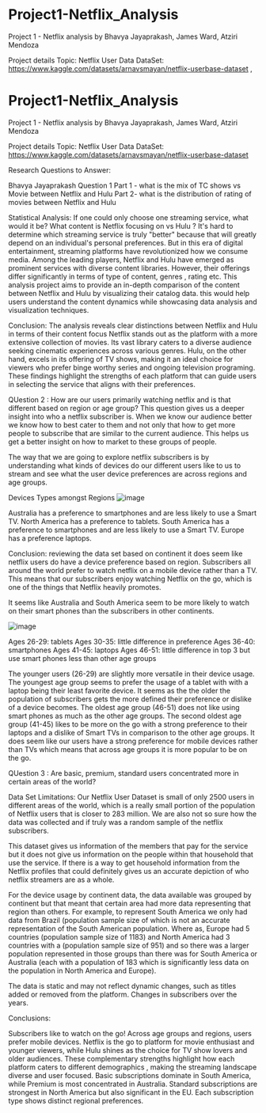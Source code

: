 # Project1-Netflix_Analysis
Project 1 - Netflix analysis by Bhavya Jayaprakash, James Ward, Atziri Mendoza

Project details
Topic: Netflix User Data
DataSet:
https://www.kaggle.com/datasets/arnavsmayan/netflix-userbase-dataset ,

# Project1-Netflix_Analysis
Project 1 - Netflix analysis by Bhavya Jayaprakash, James Ward, Atziri Mendoza

Project details
Topic: Netflix User Data
DataSet:
https://www.kaggle.com/datasets/arnavsmayan/netflix-userbase-dataset 

Research Questions to Answer:

Bhavya Jayaprakash 
Question 1 
Part 1 - what is the mix of TC shows vs Movie between Netflix and Hulu
Part 2- what is the distribution of rating of movies between Netflix and Hulu

Statistical Analysis:
If one could only choose one streaming service, what would it be? What content is Netflix focusing on vs Hulu ? It's hard to determine which streaming service is truly "better" because that will greatly depend on an individual's personal preferences. But in this era of digital entertainment, streaming platforms have revolutionized how we consume media. Among the leading players, Netflix and Hulu have emerged as prominent services with diverse content libraries. However, their offerings differ significantly in terms of type of content, genres , rating etc. This analysis project aims to provide an in-depth comparison of the content between Netflix and Hulu by visualizing their catalog data. this would help users understand the content dynamics while showcasing data analysis and visualization techniques.

Conclusion:
The analysis reveals clear distinctions between Netflix and Hulu in terms of their content focus
Netflix stands out as the platform with a more extensive collection of movies. Its vast library caters to a diverse audience seeking cinematic experiences across various genres.
Hulu, on the other hand, excels in its offering of TV shows, making it an ideal choice for viewers who prefer binge worthy series and ongoing television programing.
These findings highlight the strengths of each platform that can guide users in selecting the service that aligns with their preferences.


QUestion 2 : How are our users primarily watching netflix and is that different based on region or age group?
This question gives us a deeper insight into who a netflix subscriber is. When we know our audience better we know how to best cater to them and not only that how to get more people to subscribe that are similar to the current audience. This helps us get a better insight on how to market to these groups of people.

The way that we are going to explore netflix subscribers is by understanding what kinds of devices do our different users like to us to stream and see what the user device preferences are across regions and age groups.

Devices Types amongst Regions
![image](https://github.com/user-attachments/assets/ec9a4020-64f5-431e-b178-4ddd07263735)

Australia has a preference to smartphones and are less likely to use a Smart TV.
North America has a preference to tablets.
South America has a preference to smartphones and are less likely to use a Smart TV.
Europe has a preference laptops.

Conclusion: reviewing the data set based on continent it does seem like netflix users do have a device preference based on region. Subscribers all around the world prefer to watch netflix on a mobile device rather than a TV. This means that our subscribers enjoy watching Netflix on the go, which is one of the things that Netflix heavily promotes.

It seems like Australia and South America seem to be more likely to watch on their smart phones than the subscribers in other continents.

![image](https://github.com/user-attachments/assets/50d497b1-5b6f-4613-8e81-c02237b17e82)

Ages 26-29: tablets
Ages 30-35: little difference in preference
Ages 36-40: smartphones
Ages 41-45: laptops 
Ages 46-51: little difference in top 3 but use smart phones less than other age groups 

The younger users (26-29) are slightly more versatile in their device usage. The youngest age group seems to prefer the usage of a tablet with with a laptop being their least favorite device. It seems as the the older the population of subscribers gets the more defined their preference or dislike of a device becomes. The oldest age group (46-51) does not like using smart phones as much as the other age groups. The second oldest age group (41-45) likes to be more on the go with a strong preference to their laptops and a dislike of Smart TVs in comparison to the other age groups.
It does seem like our users have a strong preference for mobile devices rather than TVs which means that across age groups it is more popular to be on the go.



QUestion 3 : Are basic, premium, standard users concentrated more in certain areas of the world?


Data Set Limitations:
Our Netflix User Dataset is small of only 2500 users in different areas of the world, which is a really small portion of the population of Netflix users that is closer to 283 million. We are also not so sure how the data was collected and if truly was a random sample of the netflix subscribers. 

This dataset gives us information of the members that pay for the service but it does not give us information on the people within that household that use the service. If there is a way to get household information from the Netflix profiles that could definitely gives us an accurate depiction of who netflix streamers are as a whole. 

For the device usage by continent data, the data available was grouped by continent but that meant that certain area had more data representing that region than others. For example, to represent South America we only had data from Brazil (population sample size of which is not an accurate representation of the South American population. Where as, Europe had 5 countries (population sample size of 1183) and North America  had 3 countries with a (population sample size of 951) and so there was a larger population represented in those groups than there was for South America or Australia (each with a population of 183 which is significantly less data on the population in North America and Europe). 

The data is static and may not reflect dynamic changes, such as titles added or removed from the platform. Changes in subscribers over the years.

Conclusions:

Subscribers like to watch on the go! Across age groups and regions, users prefer mobile devices.
Netflix is the go to platform for movie enthusiast and younger viewers, while Hulu shines as the choice for TV show lovers and older audiences. These complementary strengths highlight how each platform caters to different demographics , making the streaming landscape diverse and user focused.
Basic subscriptions dominate in South America, while Premium is most concentrated in Australia. Standard subscriptions are strongest in North America but also significant in the EU. Each subscription type shows distinct regional preferences.


